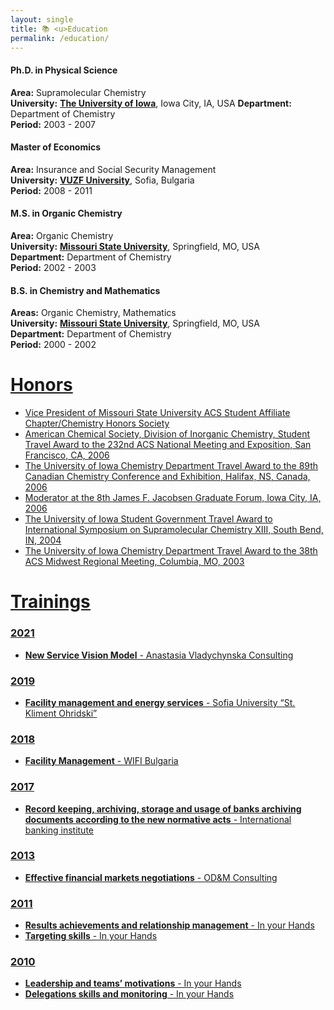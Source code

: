 ```yaml
---
layout: single
title: 📚 <u>Education
permalink: /education/
---
```


#### Ph.D. in Physical Science  
**Area:** Supramolecular Chemistry  
**University:** **[The University of Iowa](https://uiowa.com/)**, Iowa City, IA, USA 
**Department:** Department of Chemistry  
**Period:** 2003 - 2007  

#### Master of Economics  
**Area:** Insurance and Social Security Management  
**University:** **[VUZF University](https://vuzf.bg/)**, Sofia, Bulgaria  
**Period:** 2008 - 2011  

#### M.S. in Organic Chemistry  
**Area:** Organic Chemistry  
**University:** **[Missouri State University](https://www.missouristate.edu/)**, Springfield, MO, USA  
**Department:** Department of Chemistry  
**Period:** 2002 - 2003  

#### B.S. in Chemistry and Mathematics  
**Areas:** Organic Chemistry, Mathematics  
**University:** **[Missouri State University](https://www.missouristate.edu/)**, Springfield, MO, USA  
**Department:** Department of Chemistry  
**Period:** 2000 - 2002  

# <u>Honors

- Vice President of Missouri State University ACS Student Affiliate Chapter/Chemistry Honors Society
- American Chemical Society, Division of Inorganic Chemistry, Student Travel Award to the 232nd ACS National Meeting and Exposition, San Francisco, CA, 2006
- The University of Iowa Chemistry Department Travel Award to the 89th Canadian Chemistry Conference and Exhibition, Halifax, NS, Canada, 2006
- Moderator at the 8th James F. Jacobsen Graduate Forum, Iowa City, IA, 2006
- The University of Iowa Student Government Travel Award to International Symposium on Supramolecular Chemistry XIII, South Bend, IN, 2004
- The University of Iowa Chemistry Department Travel Award to the 38th ACS Midwest Regional Meeting, Columbia, MO, 2003

# <u> Trainings

### 2021
- **New Service Vision Model** - Anastasia Vladychynska Consulting

### 2019
- **Facility management and energy services** - Sofia University “St. Kliment Ohridski”

### 2018
- **Facility Management** - WIFI Bulgaria

### 2017
- **Record keeping, archiving, storage and usage of banks archiving documents according to the new normative acts** - International banking institute

### 2013
- **Effective financial markets negotiations** - OD&M Consulting

### 2011
- **Results achievements and relationship management** - In your Hands
- **Targeting skills** - In your Hands

### 2010
- **Leadership and teams’ motivations** - In your Hands
- **Delegations skills and monitoring** - In your Hands

